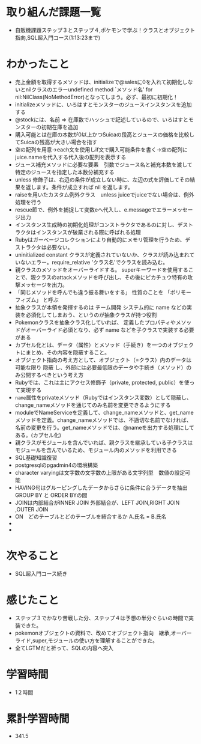 # 取り組んだ課題一覧
- 自販機課題ステップ３とステップ４,ポケモンで学ぶ！クラスとオブジェクト指向,SQL超入門コース(1:13:23まで)

# わかったこと
- 売上金額を取得するメソッドは、initializeで@salesに0を入れて初期化しないとnilクラスのエラーundefined method `メソッド名’ for nil:NilClass(NoMethodError)となってしまう。必ず、最初に初期化！
- initializeメソッドに、いろはすとモンスターのジュースインスタンスを追加する
- @stockには、名前 => 在庫数でハッシュで記述しているので、いろはすとモンスターの初期在庫を追加
- 購入可能とは在庫の本数が0以上かつSuicaの段高とジュースの価格を比較してSuicaの残高が大きい場合を指す
- 空の配列を用意→each文を使用しif文で購入可能条件を書く→空の配列にjuice.nameを代入する代入後の配列を表示する
- ジュース補充メソッドに必要な要素　引数でジュース名と補充本数を渡して特定のジュースを指定した本数分補充する
- unless 修飾子は、右辺の条件が成立しない時に、左辺の式を評価してその結果を返します。条件が成立すれば nil を返します。
- raiseを用いたカスタム例外クラス　unless juiceでjuiceでない場合は、例外処理を行う
- rescue節で、例外を捕捉して変数eへ代入し、e.messageでエラーメッセージ出力
- インスタンス生成時の初期化処理がコンストラクタであるのに対し、デストラクタはインスタンスが破棄される際に呼ばれる処理
- Rubyはガーベージコレクションにより自動的にメモリ管理を行うため、デストラクタは必要ない。
- uninitialized constant クラスが定義されていないか、クラスが読み込まれていないエラー。require_relative 'クラス名'でクラスを読み込む。
- 親クラスのメソッドをオーバーライドする。  superキーワードを使用することで、親クラスのattackメソッドを呼び出し、その後にピカチュウ特有の攻撃メッセージを出力。
- 「同じメソッドを呼んでも違う振る舞いをする」 性質のことを 「ポリモーフィズム」 と呼ぶ
- 抽象クラスが本領を発揮するのは チーム開発 システム的に name などの実装を必須化してしまおう、というのが抽象クラスが持つ役割
- Pokemonクラスを抽象クラス化していれば、 定義したプロパティやメソッドがオーバーライド必須となり、必ず name などを子クラスで実装する必要がある
- カプセル化とは、データ（属性）とメソッド（手続き）を一つのオブジェクトにまとめ、その内容を隠蔽すること。
- オブジェクト指向の考え方として、オブジェクト（=クラス）内のデータは可能な限り 隠蔽 し、外部には必要最低限のデータや手続き（メソッド）のみ公開するべきという考え方
- Rubyでは、これは主にアクセス修飾子（private, protected, public）を使って実現する
- `name`属性をprivateメソッド（Rubyではインスタンス変数）として隠蔽し、change_nameメソッドを通じてのみ名前を変更できるようにする
- moduleでNameServiceを定義して、change_nameメソッドと、get_nameメソッドを定義。change_nameメソッドでは、不適切な名前でなければ、名前の変更を行う。get_nameメソッドでは、@nameを出力する処理にしてある。(カプセル化)
- 親クラスがモジュールを含んでいれば、親クラスを継承している子クラスはモジュールを含んでいるため、モジュール内のメソッドを利用できる
- SQL基礎知識復習
- postgresqlのpgadmin4の環境構築
- character varyingは文字数の文字数の上限がある文字列型　数値の設定可能
- HAVING句はグルーピングしたデータからさらに条件に合うデータを抽出 GROUP BY と ORDER BYの間
- JOINは内部結合がINNER JOIN 外部結合が、LEFT JOIN,RIGHT JOIN ,OUTER JOIN
- ON　どのテーブルとどのテーブルを結合するか A.氏名 = B.氏名
- 
- 

# 次やること
- SQL超入門コース続き

# 感じたこと
- ステップ３でかなり苦戦した分、ステップ４は予想の半分ぐらいの時間で実装できた。
- pokemonオブジェクトの資料で、改めてオブジェクト指向　継承,オーバーライド,super,モジュールの使い方を理解することができた。
- 全てLGTMだと祈って、SQLの内容へ突入

# 学習時間
- 1２時間

# 累計学習時間
- 341.5
